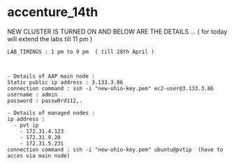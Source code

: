 # accenture_14th


NEW CLUSTER IS TURNED ON AND BELOW ARE THE DETAILS ... ( for today will extend the labs till 11 pm )


```
LAB_TIMINGS : 1 pm to 9 pm  ( till 28th April )



- Details of AAP main node :
Static public ip address : 3.133.3.86
connection command : ssh -i "new-ohio-key.pem" ec2-user@3.133.3.86
username : admin
password : passw0rd112,.

- Details of managed nodes :
ip address :
  - pvt ip
    - 172.31.4.123
    - 172.31.9.20   
    - 172.31.5.231
connection command : ssh -i "new-ohio-key.pem" ubuntu@pvtip  (have to acces via main node)


```
